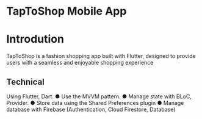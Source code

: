 # TapToShop Mobile App

# Introdution
TapToShop is a fashion shopping app built with Flutter, designed to provide users with a seamless and enjoyable shopping experience

## Technical
Using Flutter, Dart.
● Use the MVVM pattern.
● Manage state with BLoC, Provider.
● Store data using the Shared Preferences plugin
● Manage database with Firebase (Authentication, Cloud Firestore, Database)

